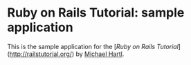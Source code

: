# Ruby on Rails Tutorial: sample application

This is the sample application for the [*Ruby on Rails Tutorial*] (http://railstutorial.org/) by [Michael Hartl](http://michaelhartl.com/).
